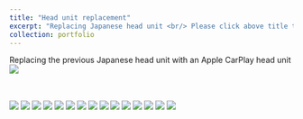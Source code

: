 ```yaml
---
title: "Head unit replacement"
excerpt: "Replacing Japanese head unit <br/> Please click above title to view more photos <br/><img src='/images/car20.jpg'>"
collection: portfolio
---
```


Replacing the previous Japanese head unit with an Apple CarPlay head unit
<img src='/images/car7.jpg'>

<br/>
<br/>
<img src='/images/car1.jpg'>
<img src='/images/car2.jpg'>
<img src='/images/car3.jpg'>
<img src='/images/car4.jpg'>
<img src='/images/car5.jpg'>
<img src='/images/car6.jpg'>
<img src='/images/car7.jpg'>
<img src='/images/car8.jpg'>
<img src='/images/car9.jpg'>
<img src='/images/car10.jpg'>
<img src='/images/car11.jpg'>
<img src='/images/car12.jpg'>
<img src='/images/car13.jpg'>
<img src='/images/car14.jpg'>
<img src='/images/car15.jpg'>
